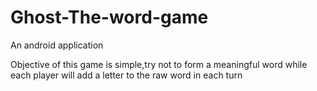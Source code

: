 # Ghost-The-word-game
An android application

Objective of this game is simple,try not to form a meaningful word while each player will add a letter to the raw word in each turn

